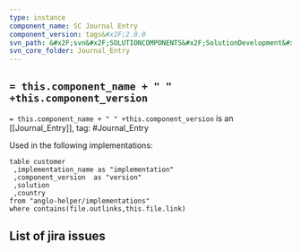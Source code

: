 ```yaml
---
type: instance
component_name: SC Journal Entry
component_version: tags&#x2F;2.0.0
svn_path: &#x2F;svn&#x2F;SOLUTIONCOMPONENTS&#x2F;SolutionDevelopment&#x2F;Journal_Entry
svn_core_folder: Journal_Entry
---
```


## `= this.component_name + " " +this.component_version`

`= this.component_name + " " +this.component_version` is an [[Journal_Entry]],
tag: #Journal_Entry

Used in the following implementations:
```dataview
table customer
 ,implementation_name as "implementation"
 ,component_version  as "version"
 ,solution
 ,country  
from "anglo-helper/implementations"
where contains(file.outlinks,this.file.link)
```


## List of jira issues
